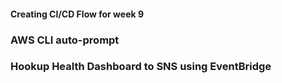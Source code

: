 #### **Creating CI/CD Flow for week 9**



### **AWS CLI auto-prompt**



### **Hookup Health Dashboard to SNS using EventBridge**

